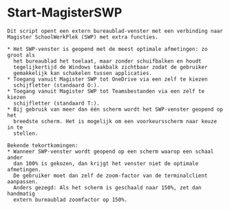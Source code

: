 # Start-MagisterSWP



    Dit script opent een extern bureaublad-venster met een verbinding naar
    Magister SchoolWerkPlek (SWP) met extra functies.

    * Het SWP-venster is geopend met de meest optimale afmetingen: zo groot als
      het bureaublad het toelaat, maar zonder schuifbalken en houdt
      tegelijkertijd de Windows taakbalk zichtbaar zodat de gebruiker
      gemakkelijk kan schakelen tussen applicaties.
    * Toegang vanuit Magister SWP tot OneDrive via een zelf te kiezen
      schijfletter (standaard O:).
    * Toegang vanuit Magister SWP tot Teamsbestanden via een zelf te kiezen
      schijfletter (standaard T:).
    * Bij gebruik van meer dan één scherm wordt het SWP-venster geopend op het
      breedste scherm. Het is mogelijk om een voorkeursscherm naar keuze in te
      stellen. 

    Bekende tekortkomingen:
    * Wanneer SWP-venster wordt geopend op een scherm waarop een schaal ander
      dan 100% is gekozen, dan krijgt het venster niet de optimale afmetingen.
      De gebruiker moet dan zelf de zoom-factor van de terminalclient aanpassen.
      Anders gezegd: Als het scherm is geschaald naar 150%, zet dan handmatig
      extern bureaublad zoomfactor op 150%.
